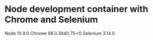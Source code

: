 # Node development container with Chrome and Selenium

Node 10.9.0
Chrome 68.0.3440.75-r0
Selenium 3.14.0

